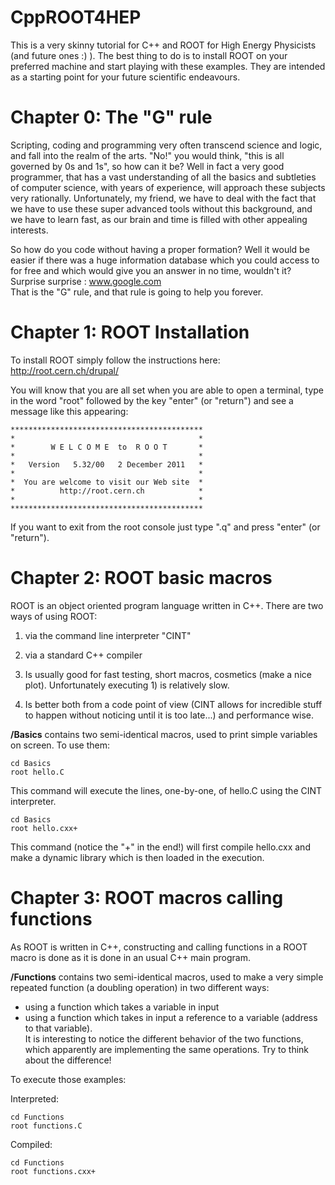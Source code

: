 CppROOT4HEP
===========

This is a very skinny tutorial for C++ and ROOT for High Energy Physicists
(and future ones :) ).
The best thing to do is to install ROOT on your preferred machine and start
playing with these examples. They are intended as a starting point for your
future scientific endeavours.

Chapter 0: The "G" rule
===========

Scripting, coding and programming very often transcend science and logic, 
and fall into the realm of the arts. 
"No!" you would think, "this is all governed by 0s and 1s", so how can it be?
Well in fact a very good programmer, that has a vast understanding of all 
the basics and subtleties of computer science, with years of experience, will
approach these subjects very rationally.
Unfortunately, my friend, we have to deal with the fact that we have to use
these super advanced tools without this background, and we have to learn fast,
as our brain and time is filled with other appealing interests.

So how do you code without having a proper formation?
Well it would be easier if there was a huge information database which you could 
access to for free and which would give you an answer in no time, wouldn't it?
Surprise surprise : www.google.com  
That is the "G" rule, and that rule is going to help you forever.

Chapter 1: ROOT Installation
===========

To install ROOT simply follow the instructions here:
http://root.cern.ch/drupal/

You will know that you are all set when you are able to open a terminal, type in
the word "root" followed by the key "enter" (or "return") and see a message like
this appearing:

    *******************************************
    *                                         *
    *        W E L C O M E  to  R O O T       *
    *                                         *
    *   Version   5.32/00   2 December 2011   *
    *                                         *
    *  You are welcome to visit our Web site  *
    *          http://root.cern.ch            *
    *                                         *
    *******************************************

If you want to exit from the root console just type ".q" and press "enter" (or "return").

Chapter 2: ROOT basic macros
===========

ROOT is an object oriented program language written in C++.
There are two ways of using ROOT:
1) via the command line interpreter "CINT"
2) via a standard C++ compiler

1) Is usually good for fast testing, short macros, cosmetics (make a nice plot).
Unfortunately executing 1) is relatively slow.  
2) Is better both from a code point of view (CINT allows for incredible stuff to happen
without noticing until it is too late...) and performance wise.

**/Basics** 
contains two semi-identical macros, used to print simple variables on screen.
To use them:

	cd Basics
	root hello.C
This command will execute the lines, one-by-one, of hello.C using the CINT interpreter.

	cd Basics
	root hello.cxx+
This command (notice the "+" in the end!) will first compile hello.cxx and make a dynamic 
library which is then loaded in the execution.

Chapter 3: ROOT macros calling functions
===========

As ROOT is written in C++, constructing and calling functions in a ROOT macro is done
as it is done in an usual C++ main program.

**/Functions** 
contains two semi-identical macros, used to make a very simple repeated function 
(a doubling operation) in two different ways:
- using a function which takes a variable in input
- using a function which takes in input a reference to a variable (address to that variable).  
It is interesting to notice the different behavior of the two functions, which apparently
are implementing the same operations. Try to think about the difference!

To execute those examples:

Interpreted:

	cd Functions
	root functions.C

Compiled:

	cd Functions
	root functions.cxx+

	